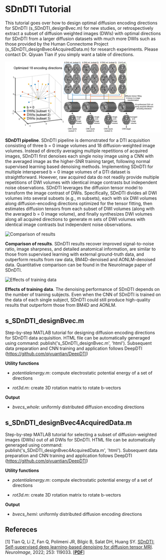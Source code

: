 # SDnDTI Tutorial

This tutorial goes over how to design optimal diffusion encoding directions for SDnDTI (s_SDnDTI_designBvec.m) for new studies, or retrospectively extract a subset of diffusion weighted images (DWIs) with optimal directions for SDnDTI from a larger diffusion datasets with much more DWIs such as those provided by the Human Connectome Project (s_SDnDTI_designBvec4AcquiredData.m) for research experiments. Please contact Dr. Qiyuan Tian if you simply want a table of directions. 

![DeepDTI Pipeline](https://github.com/qiyuantian/SDnDTI/blob/main/pipeline.png)

**SDnDTI pipeline**. SDnDTI pipeline is demonstrated for a DTI acquisition consisting of three b = 0 image volumes and 18 diffusion-weighted image volumes. Instead of directly averaging multiple repetitions of acquired images, SDnDTI first denoises each single noisy image using a CNN with the averaged image as the higher-SNR training target, following normal supervised learning based denoising methods. Implementing SDnDTI for multiple interspersed b = 0 image volumes of a DTI dataset is straightforward. However, raw acquired data do not readily provide multiple repetitions of DWI volumes with identical image contrasts but independent noise observations. SDnDTI leverages the diffusion tensor model to transform the image contrast of DWIs. Specifically, SDnDTI divides all DWI volumes into several subsets (e.g., m subsets), each with six DWI volumes along diffusion-encoding directions optimized for the tensor fitting, then estimates diffusion tensors from each subset of DWI volumes (along with the averaged b = 0 image volume), and finally synthesizes DWI volumes along all acquired directions to generate m sets of DWI volumes with identical image contrasts but independent noise observations.

![Comparison of results](https://github.com/qiyuantian/SDnDTI/blob/main/v1fa.png)

**Comparison of results**. SDnDTI results recover improved signal-to-noise ratio, image sharpness, and detailed anatomical information, are similar to those from supervised learning with external ground-truth data, and outperform results from raw data, BM4D-denoised and AONLM-denoised data. Quantitative comparison can be found in the NeuroImage paper of SDnDTI.

![Effects of training data](https://github.com/qiyuantian/SDnDTI/blob/main/trainingsubj.png)

**Effects of training data**. The denoising performance of SDnDTI depends on the number of training subjects. Even when the CNN of SDnDTI is trained on the data of each single subject, SDnDTI could still produce high-quality results that outperform those from BM4D and AONLM.

## s_SDnDTI_designBvec.m

Step-by-step MATLAB tutorial for designing diffusion encoding directions for SDnDTI data acquisition. HTML file can be automatically generaged using command: publish('s_SDnDTI_designBvec.m', 'html'). Subsequent data preparation and CNN training and application follows DeepDTI (https://github.com/qiyuantian/DeepDTI)

**Utility functions**

- *potentialenergy.m*: compute electrostatic potential energy of a set of directions

- *rot3d.m*: create 3D rotation matrix to rotate b-vectors

**Output**

- *bvecs_whole*: uniformly distributed diffusion encoding directions

## s_SDnDTI_designBvec4AcquiredData.m

Step-by-step MATLAB tutorial for selecting a subset of diffusion-weighted images (DWIs) out of all DWIs for SDnDTI. HTML file can be automatically generaged using command: publish('s_SDnDTI_designBvec4AcquiredData.m', 'html'). Subsequent data preparation and CNN training and application follows DeepDTI (https://github.com/qiyuantian/DeepDTI)

**Utility functions**

- *potentialenergy.m*: compute electrostatic potential energy of a set of directions

- *rot3d.m*: create 3D rotation matrix to rotate b-vectors

**Output**

- *bvecs_hemi*: uniformly distributed diffusion encoding directions


## **Refereces**

[1] Tian Q, Li Z, Fan Q, Polimeni JR, Bilgic B, Salat DH, Huang SY. [SDnDTI: Self-supervised deep learning-based denoising for diffusion tensor MRI](https://www.sciencedirect.com/science/article/pii/S1053811922001628). *NeuroImage*, 2022; 253: 119033. [[**PDF**](https://www.sciencedirect.com/science/article/pii/S1053811922001628)]


